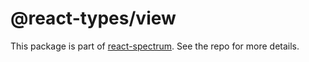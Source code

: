 # @react-types/view

This package is part of [react-spectrum](https://github.com/adobe-private/react-spectrum-v3). See the repo for more details.
